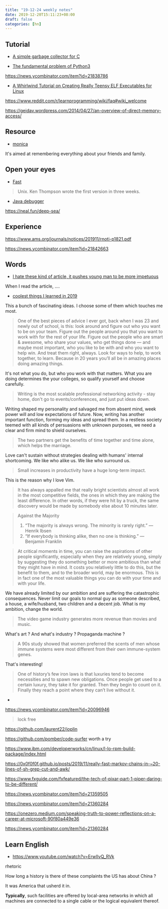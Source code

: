 ```yaml
---
title: "19-12-24 weekly notes"
date: 2019-12-20T15:11:23+08:00
draft: false
categories: [hn]
---
```


## Tutorial

- [A simple garbage collector for C](https://news.ycombinator.com/item?id=21841368)

- [The fundamental problem of Python3](https://news.ycombinator.com/item?id=21841951)

https://news.ycombinator.com/item?id=21838786

- [A Whirlwind Tutorial on Creating Really Teensy ELF Executables for Linux](https://www.muppetlabs.com/~breadbox/software/tiny/teensy.html)


https://www.reddit.com/r/learnprogramming/wiki/faq#wiki_welcome

https://geidav.wordpress.com/2014/04/27/an-overview-of-direct-memory-access/


## Resource

- [monica](https://news.ycombinator.com/item?id=21850155)

It's aimed at remembering everything about your friends and family.


## Open your eyes
- [Fast](https://news.ycombinator.com/item?id=21848860)

> Unix. Ken Thompson wrote the first version in three weeks.

- [Java debugger](https://news.ycombinator.com/item?id=21844007)

https://neal.fun/deep-sea/

## Experience
https://www.ams.org/journals/notices/201911/rnoti-p1821.pdf

https://news.ycombinator.com/item?id=21842663


## Words

- [I hate these kind of article, it pushes young man to be more impetuous](http://www.ruanyifeng.com/blog/2011/10/dont_call_yourself_a_programmer.html)

When I read the article, ....


- [coolest things I learned in 2019](https://www.perell.com/blog/2019/12/11/coolest-things-i-learned-in-2019)

This a bunch of fascinating ideas. I choose some of them which touches me most.

> One of the best pieces of advice I ever got, back when I was 23 and newly out of school, is this: look around and figure out who you want to be on your team. Figure out the people around you that you want to work with for the rest of your life. Figure out the people who are smart & awesome, who share your values, who get things done — and maybe most important, who you like to be with and who you want to help win. And treat them right, always. Look for ways to help, to work together, to learn. Because in 20 years you’ll all be in amazing places doing amazing things.

It's not what you do, but who you work with that matters. What you are doing determines the your colleges, so qualify yourself and choose carefully.

> Writing is the most scalable professional networking activity - stay home, don't go to events/conferences, and just put ideas down. 

Writing shaped my personality and salvaged me from absent mind, week power will and low expectations of future. Now, writing has another important function, forming my ideas and spread them.
In a restless society teemed with all kinds of persuasions with unknown purposes, we need a clear and firm mind to shield ourselves.

> The two partners get the benefits of time together and time alone, which helps the marriage.

Love can't sustain without strategies dealing with humans' internal shortcoming. We like who alike us. We like who surround us.

> Small increases in productivity have a huge long-term impact.

This is the reason why I love Vim. 

> It has always appalled me that really bright scientists almost all work in the most competitive fields, the ones in which they are making the least difference. In other words, if they were hit by a truck, the same discovery would be made by somebody else about 10 minutes later.

> Against the Majority
> 1. “The majority is always wrong. The minority is rarely right.” — Henrik Ibsen
> 2. “If everybody is thinking alike, then no one is thinking.” — Benjamin Franklin

> At critical moments in time, you can raise the aspirations of other people significantly, especially when they are relatively young, simply by suggesting they do something better or more ambitious than what they might have in mind. It costs you relatively little to do this, but the benefit to them, and to the broader world, may be enormous. This is in fact one of the most valuable things you can do with your time and with your life.

We have already limited by our ambition and are suffering the catastrophic consequences.
Never limit our goals to normal guy as someone described, a house, a wife/husband, two children and a decent job.
What is my ambition, change the world.

> The video game industry generates more revenue than movies and music.

What's art ? And what's industry ? Propaganda machine ?

> A 90s study showed that women preferred the scents of men whose immune systems were most different from their own immune-system genes. 

That's interesting!

> One of history’s few iron laws is that luxuries tend to become necessities and to spawn new obligations. Once people get used to a certain luxury, they take it for granted. Then they begin to count on it. Finally they reach a point where they can’t live without it.


- [](https://omarabid.com/the-modern-web)

https://news.ycombinator.com/item?id=20096946
> lock free



https://github.com/laurent22/joplin

https://github.com/pomber/code-surfer worth a try

https://www.ibm.com/developerworks/cn/linux/l-lo-rpm-build-package/index.html

https://0x0f0f0f.github.io/posts/2019/11/really-fast-markov-chains-in-~20-lines-of-sh-grep-cut-and-awk/

https://www.fxguide.com/fxfeatured/the-tech-of-pixar-part-1-piper-daring-to-be-different/

https://news.ycombinator.com/item?id=21359505

https://news.ycombinator.com/item?id=21360284

https://onezero.medium.com/speaking-truth-to-power-reflections-on-a-career-at-microsoft-90f80a449e36

https://news.ycombinator.com/item?id=21360284



## Learn English
- https://www.youtube.com/watch?v=ErwIlvQ_RVk

rhetoric


How long a history is there of these complaints the US has about China ?

It was America that usherd it in.


**Typically**, such facilities are offered by local-area
networks in which all machines are connected to a single cable or the logical
equivalent thereof.


